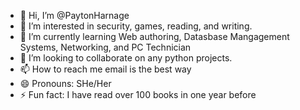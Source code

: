 - 👋 Hi, I’m @PaytonHarnage
- 👀 I’m interested in security, games, reading, and writing.
- 🌱 I’m currently learning Web authoring, Datasbase Mangagement Systems, Networking, and PC Technician
- 💞️ I’m looking to collaborate on any python projects.
- 📫 How to reach me email is the best way
- 😄 Pronouns: SHe/Her
- ⚡ Fun fact: I have read over 100 books in one year before

